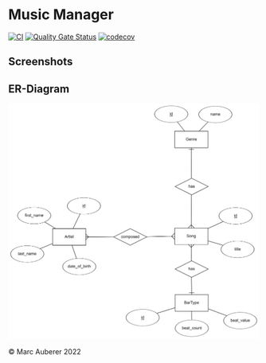 # Music Manager
[![CI](https://github.com/marcauberer/ase-project/actions/workflows/ci.yml/badge.svg)](https://github.com/marcauberer/ase-project/actions/workflows/ci.yml)
[![Quality Gate Status](https://sonarcloud.io/api/project_badges/measure?project=marcauberer_music-manager&metric=alert_status)](https://sonarcloud.io/summary/new_code?id=marcauberer_music-manager)
[![codecov](https://codecov.io/gh/marcauberer/music-manager/branch/main/graph/badge.svg?token=M52V3B7D0D)](https://codecov.io/gh/marcauberer/music-manager)

## Screenshots

## ER-Diagram
![ER diagram](media/er-diagram.png "ER diagram")

© Marc Auberer 2022